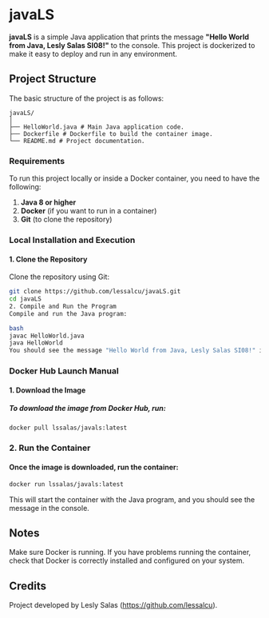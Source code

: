 # javaLS

**javaLS** is a simple Java application that prints the message **"Hello World from Java, Lesly Salas SI08!"** to the console. This project is dockerized to make it easy to deploy and run in any environment.

## Project Structure

The basic structure of the project is as follows:

```
javaLS/
│
├── HelloWorld.java # Main Java application code.
├── Dockerfile # Dockerfile to build the container image.
└── README.md # Project documentation.

```
### Requirements

To run this project locally or inside a Docker container, you need to have the following:

1. **Java 8 or higher**
2. **Docker** (if you want to run in a container)
3. **Git** (to clone the repository)

### Local Installation and Execution

#### 1. Clone the Repository

Clone the repository using Git:

```bash
git clone https://github.com/lessalcu/javaLS.git
cd javaLS
2. Compile and Run the Program
Compile and run the Java program:

bash
javac HelloWorld.java
java HelloWorld
You should see the message "Hello World from Java, Lesly Salas SI08!" in the console.
```
### Docker Hub Launch Manual

#### 1. Download the Image
##### To download the image from Docker Hub, run:

```bash
docker pull lssalas/javals:latest
```

### 2. Run the Container
#### Once the image is downloaded, run the container:

```bash
docker run lssalas/javals:latest
```
This will start the container with the Java program, and you should see the message in the console.

## Notes
Make sure Docker is running.
If you have problems running the container, check that Docker is correctly installed and configured on your system.

## Credits
Project developed by Lesly Salas (https://github.com/lessalcu).